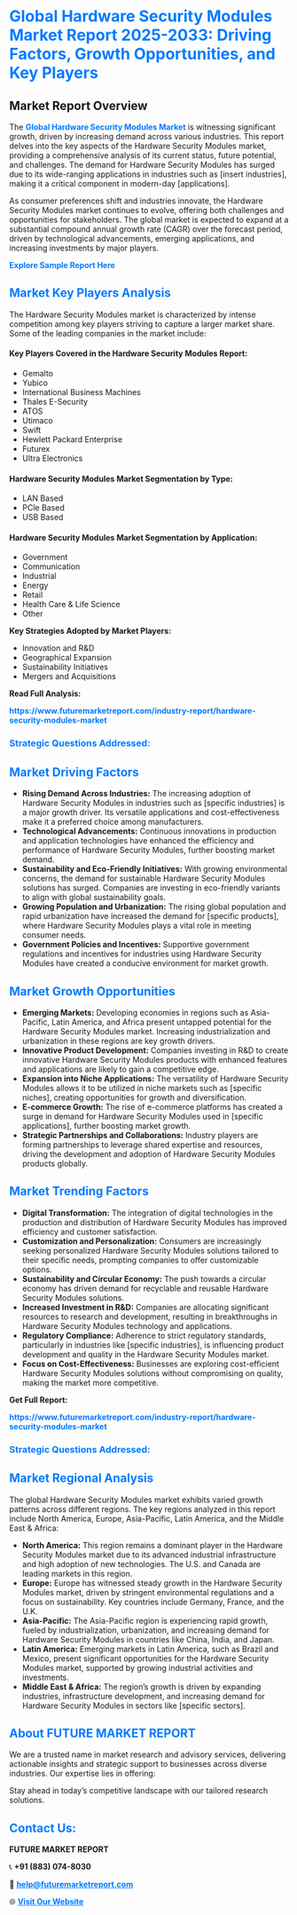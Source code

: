 <h1 style="color: #007BFF;">Global Hardware Security Modules Market Report 2025-2033: Driving Factors, Growth Opportunities, and Key Players</h1>

<section id="overview">
<h2>Market Report Overview</h2>
<p>The <a href="https://www.futuremarketreport.com/industry-report/hardware-security-modules-market" style="color: #007BFF; text-decoration: none;"><strong>Global Hardware Security Modules Market</strong></a> is witnessing significant growth, driven by increasing demand across various industries. This report delves into the key aspects of the Hardware Security Modules market, providing a comprehensive analysis of its current status, future potential, and challenges. The demand for Hardware Security Modules has surged due to its wide-ranging applications in industries such as [insert industries], making it a critical component in modern-day [applications].</p>
<p>As consumer preferences shift and industries innovate, the Hardware Security Modules market continues to evolve, offering both challenges and opportunities for stakeholders. The global market is expected to expand at a substantial compound annual growth rate (CAGR) over the forecast period, driven by technological advancements, emerging applications, and increasing investments by major players.</p>
</section>

<section id="overview">
<p><a href="https://www.futuremarketreport.com/request-sample/reportId=76529" style="color: #007BFF; text-decoration: none;"><strong>Explore Sample Report Here</strong></a></p>
</section>

<section id="key-players">
<h2 style="color: #007BFF;">Market Key Players Analysis</h2>
<p>The Hardware Security Modules market is characterized by intense competition among key players striving to capture a larger market share. Some of the leading companies in the market include:</p>
<h4>Key Players Covered in the Hardware Security Modules Report:</h4>
<ul><li>Gemalto</li><li>Yubico</li><li>International Business Machines</li><li>Thales E-Security</li><li>ATOS</li><li>Utimaco</li><li>Swift</li><li>Hewlett Packard Enterprise</li><li>Futurex</li><li>Ultra Electronics</li></ul>
<h4>Hardware Security Modules Market Segmentation by Type:</h4>
<ul><li>LAN Based</li><li>PCle Based</li><li>USB Based</li></ul>

<h4>Hardware Security Modules Market Segmentation by Application:</h4>
<ul><li>Government</li><li>Communication</li><li>Industrial</li><li>Energy</li><li>Retail</li><li>Health Care &amp; Life Science</li><li>Other</li></ul>
<p><strong>Key Strategies Adopted by Market Players:</strong></p>
<ul>
<li>Innovation and R&D</li>
<li>Geographical Expansion</li>
<li>Sustainability Initiatives</li>
<li>Mergers and Acquisitions</li>
</ul>
</section>

<section>
<p><strong>Read Full Analysis: </strong></p><a href="https://www.futuremarketreport.com/industry-report/hardware-security-modules-market" style="color: #007BFF; text-decoration: none;"><strong>https://www.futuremarketreport.com/industry-report/hardware-security-modules-market</strong></a>
<h3 style="color: #007BFF;">Strategic Questions Addressed:</h3>
</section>

<section id="driving-factors">
<h2 style="color: #007BFF;">Market Driving Factors</h2>
<ul>
<li><strong>Rising Demand Across Industries:</strong> The increasing adoption of Hardware Security Modules in industries such as [specific industries] is a major growth driver. Its versatile applications and cost-effectiveness make it a preferred choice among manufacturers.</li>
<li><strong>Technological Advancements:</strong> Continuous innovations in production and application technologies have enhanced the efficiency and performance of Hardware Security Modules, further boosting market demand.</li>
<li><strong>Sustainability and Eco-Friendly Initiatives:</strong> With growing environmental concerns, the demand for sustainable Hardware Security Modules solutions has surged. Companies are investing in eco-friendly variants to align with global sustainability goals.</li>
<li><strong>Growing Population and Urbanization:</strong> The rising global population and rapid urbanization have increased the demand for [specific products], where Hardware Security Modules plays a vital role in meeting consumer needs.</li>
<li><strong>Government Policies and Incentives:</strong> Supportive government regulations and incentives for industries using Hardware Security Modules have created a conducive environment for market growth.</li>
</ul>
</section>

<section id="growth-opportunities">
<h2 style="color: #007BFF;">Market Growth Opportunities</h2>
<ul>
<li><strong>Emerging Markets:</strong> Developing economies in regions such as Asia-Pacific, Latin America, and Africa present untapped potential for the Hardware Security Modules market. Increasing industrialization and urbanization in these regions are key growth drivers.</li>
<li><strong>Innovative Product Development:</strong> Companies investing in R&D to create innovative Hardware Security Modules products with enhanced features and applications are likely to gain a competitive edge.</li>
<li><strong>Expansion into Niche Applications:</strong> The versatility of Hardware Security Modules allows it to be utilized in niche markets such as [specific niches], creating opportunities for growth and diversification.</li>
<li><strong>E-commerce Growth:</strong> The rise of e-commerce platforms has created a surge in demand for Hardware Security Modules used in [specific applications], further boosting market growth.</li>
<li><strong>Strategic Partnerships and Collaborations:</strong> Industry players are forming partnerships to leverage shared expertise and resources, driving the development and adoption of Hardware Security Modules products globally.</li>
</ul>
</section>

<section id="trending-factors">
<h2 style="color: #007BFF;">Market Trending Factors</h2>
<ul>
<li><strong>Digital Transformation:</strong> The integration of digital technologies in the production and distribution of Hardware Security Modules has improved efficiency and customer satisfaction.</li>
<li><strong>Customization and Personalization:</strong> Consumers are increasingly seeking personalized Hardware Security Modules solutions tailored to their specific needs, prompting companies to offer customizable options.</li>
<li><strong>Sustainability and Circular Economy:</strong> The push towards a circular economy has driven demand for recyclable and reusable Hardware Security Modules solutions.</li>
<li><strong>Increased Investment in R&D:</strong> Companies are allocating significant resources to research and development, resulting in breakthroughs in Hardware Security Modules technology and applications.</li>
<li><strong>Regulatory Compliance:</strong> Adherence to strict regulatory standards, particularly in industries like [specific industries], is influencing product development and quality in the Hardware Security Modules market.</li>
<li><strong>Focus on Cost-Effectiveness:</strong> Businesses are exploring cost-efficient Hardware Security Modules solutions without compromising on quality, making the market more competitive.</li>
</ul>
</section>

<section>
<p><strong>Get Full Report: </strong></p><a href="https://www.futuremarketreport.com/industry-report/hardware-security-modules-market" style="color: #007BFF; text-decoration: none;"><strong>https://www.futuremarketreport.com/industry-report/hardware-security-modules-market</strong></a>
<h3 style="color: #007BFF;">Strategic Questions Addressed:</h3>
</section>


<section id="regional-analysis">
<h2 style="color: #007BFF;">Market Regional Analysis</h2>
<p>The global Hardware Security Modules market exhibits varied growth patterns across different regions. The key regions analyzed in this report include North America, Europe, Asia-Pacific, Latin America, and the Middle East & Africa:</p>
<ul>
<li><strong>North America:</strong> This region remains a dominant player in the Hardware Security Modules market due to its advanced industrial infrastructure and high adoption of new technologies. The U.S. and Canada are leading markets in this region.</li>
<li><strong>Europe:</strong> Europe has witnessed steady growth in the Hardware Security Modules market, driven by stringent environmental regulations and a focus on sustainability. Key countries include Germany, France, and the U.K.</li>
<li><strong>Asia-Pacific:</strong> The Asia-Pacific region is experiencing rapid growth, fueled by industrialization, urbanization, and increasing demand for Hardware Security Modules in countries like China, India, and Japan.</li>
<li><strong>Latin America:</strong> Emerging markets in Latin America, such as Brazil and Mexico, present significant opportunities for the Hardware Security Modules market, supported by growing industrial activities and investments.</li>
<li><strong>Middle East & Africa:</strong> The region’s growth is driven by expanding industries, infrastructure development, and increasing demand for Hardware Security Modules in sectors like [specific sectors].</li>
</ul>
</section>

<footer>
<h2 style="color: #007BFF;">About FUTURE MARKET REPORT</h2>
<p>We are a trusted name in market research and advisory services, delivering actionable insights and strategic support to businesses across diverse industries. Our expertise lies in offering:</p>

<p>Stay ahead in today’s competitive landscape with our tailored research solutions.</p>

<h2 style="color: #007BFF;">Contact Us:</h2>
<p><strong>FUTURE MARKET REPORT</strong></p>
<p>📞 <strong>+91 (883) 074-8030</strong></p>
<p>📧 <strong><a href="mailto:help@futuremarketreport.com" style="color: #007BFF;">help@futuremarketreport.com</a></strong></p>
<p>🌐 <strong><a href="https://www.futuremarketreport.com/" style="color: #007BFF;">Visit Our Website</a></strong></p>
</footer>